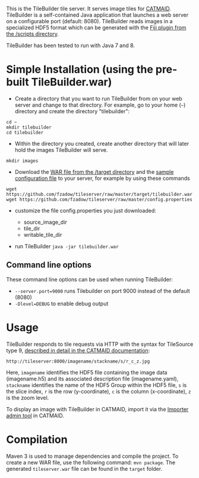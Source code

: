 
This is the TileBuilder tile server. It serves image tiles for [CATMAID](https://github.com/catmaid/CATMAID). TileBuilder is a self-contained Java application that launches a web server on a configurable port (default: 8080). TileBuilder reads images in a specialized HDF5 format which can be generated with the [Fiji plugin from the /scripts directory](https://github.com/fzadow/tileserver/tree/master/scripts).

TileBuilder has been tested to run with Java 7 and 8.

# Simple Installation (using the pre-built TileBuilder.war)

* Create a directory that you want to run TileBuilder from on your web server and change to that directory. For example, go to your home (`~`) directory and create the directory "tilebuilder":

```
cd ~
mkdir tilebuilder
cd tilebuilder
```

* Within the directory you created, create another directory that will later hold the images TileBuilder will serve.

```
mkdir images
```


* Download the [WAR file from the /target directory](https://github.com/fzadow/tileserver/raw/master/target/tilebuilder.war) and the [sample configuration file](https://github.com/fzadow/tileserver/raw/master/config.properties) to your server, for example by using these commands

```
wget https://github.com/fzadow/tileserver/raw/master/target/tilebuilder.war
wget https://github.com/fzadow/tileserver/raw/master/config.properties
```

* customize the file config.properties you just downloaded:
	* source_image_dir
	* tile_dir
	* writable_tile_dir

* run TileBuilder `java -jar tilebuilder.war`

## Command line options

These command line options can be used when running TileBuilder:

* `--server.port=9000` runs Tilebuilder on port 9000 instead of the default (8080)
* `-Dlevel=DEBUG` to enable debug output



# Usage

TileBuilder responds to tile requests via HTTP with the syntax for TileSource type 9, [described in detail in the CATMAID documentation](http://catmaid.readthedocs.io/en/stable/tile_sources.html):

```
http://tileserver:8000/imagename/stackname/s/r_c_z.jpg
```

Here, `imagename` identifies the HDF5 file containing the image data (imagename.h5) and its associated description file (imagename.yaml),
`stackname` identifies the name of the HDF5 Group within the HDF5 file,
`s` is the slice index,
`r` is the row (y-coordinate),
`c` is the column (x-coordinate),
`z` is the zoom level.

To display an image with TileBuilder in CATMAID, import it via the [Importer admin tool](http://catmaid.readthedocs.io/en/stable/importing_data.html) in CATMAID.

# Compilation

Maven 3 is used to manage dependencies and compile the project. To create a new
WAR file, use the following command: `mvn package`. The generated
`tileserver.war` file can be found in the `target` folder.
